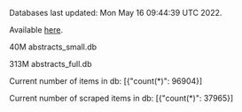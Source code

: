 Databases last updated: Mon May 16 09:44:39 UTC 2022. 

Available [here](https://github.com/cbeauhilton/ash-db/releases).


40M	abstracts_small.db

313M	abstracts_full.db

Current number of items in db:
[{"count(*)": 96904}]

Current number of scraped items in db:
[{"count(*)": 37965}]
